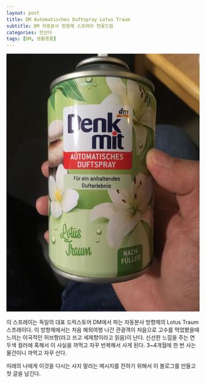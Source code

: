 ```yaml
---
layout: post
title: DM Automatisches Duftspray Lotus Traum
subtitle: DM 자동분사 방향제 스프레이 연꽃드림
categories: 안산다
tags: [DM, 생활용품]
---
```

![Lotus Traum](/assets/images/posts/IMG_2630.JPG)

이 스프레이는 독일의 대표 드럭스토어 DM에서 파는 자동분사 방향제의 Lotus Traum 스프레이다. 이 방향제에서는 처음 해외여행 나간 관광객이 처음으로 고수를 먹었봤을때 느끼는 이국적인 허브향(라고 쓰고 세제향이라고 읽음)이 난다. 신선한 느낌을 주는 연두색 컬러에 혹해서 이 사실을 까먹고 자꾸 반복해서 사게 된다. 3~4개월에 한 번 사는 물건이니 까먹고 자꾸 산다. 

미래의 나에게 이것을 다시는 사지 말라는 메시지를 전하기 위해서 이 블로그를 만들고 첫 글을 남긴다. 
